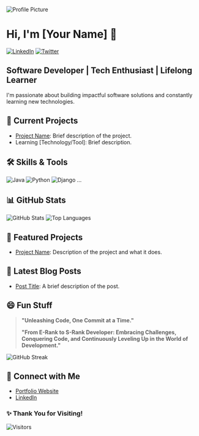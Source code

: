 ![Profile Picture](https://example.com/your_profile_pic.jpg)
# Hi, I'm [Your Name] 👋

[![LinkedIn](https://img.shields.io/badge/LinkedIn-YourName-blue)](https://www.linkedin.com/in/yourname/)
[![Twitter](https://img.shields.io/badge/Twitter-@YourHandle-1DA1F2)](https://twitter.com/yourhandle)

## **Software Developer | Tech Enthusiast | Lifelong Learner**

I'm passionate about building impactful software solutions and constantly learning new technologies.

## 🔭 **Current Projects**
- [Project Name](https://github.com/username/project-name): Brief description of the project.
- Learning [Technology/Tool]: Brief description.

## 🛠 **Skills & Tools**
![Java](https://img.shields.io/badge/Java-%23ED8B00.svg?style=for-the-badge&logo=java&logoColor=white)
![Python](https://img.shields.io/badge/Python-3776AB?style=for-the-badge&logo=python&logoColor=white)
![Django](https://img.shields.io/badge/Django-092E20?style=for-the-badge&logo=django&logoColor=white)
...

## 📊 **GitHub Stats**
![GitHub Stats](https://github-readme-stats.vercel.app/api?username=yourusername&show_icons=true&theme=radical)
![Top Languages](https://github-readme-stats.vercel.app/api/top-langs/?username=yourusername&layout=compact&theme=radical)

## 🚀 **Featured Projects**
- [Project Name](https://github.com/username/project-name): Description of the project and what it does.

## 📝 **Latest Blog Posts**
- [Post Title](https://yourblog.com/post-title): A brief description of the post.

## 😄 **Fun Stuff**
> **"Unleashing Code, One Commit at a Time."**
>
> **"From E-Rank to S-Rank Developer: Embracing Challenges, Conquering Code, and Continuously Leveling Up in the World of Development."**

![GitHub Streak](https://github-readme-streak-stats.herokuapp.com/?user=yourusername&theme=radical)

## 🤝 **Connect with Me**
- [Portfolio Website](https://yourwebsite.com)
- [LinkedIn](https://www.linkedin.com/in/yourname/)

### ✨ **Thank You for Visiting!**
![Visitors](https://visitor-badge.glitch.me/badge?page_id=yourusername.yourusername)
